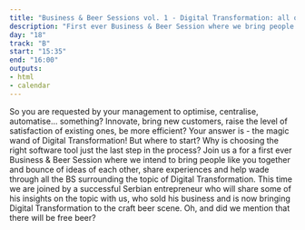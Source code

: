 ```yaml
---
title: "Business & Beer Sessions vol. 1 - Digital Transformation: all of the Business and Beer - none of the BS!"
description: "First ever Business & Beer Session where we bring people together and bounce of ideas of each other, share experiences and help wade through all the BS surrounding the topic of Digital Transformation."
day: "18"
track: "B"
start: "15:35"
end: "16:00"
outputs:
- html
- calendar
---
```


So you are requested by your management to optimise, centralise, automatise... something? Innovate, bring new customers, raise the level of satisfaction of existing ones, be more efficient? Your answer is - the magic wand of Digital Transformation! But where to start? Why is choosing the right software tool just the last step in the process? Join us a for a first ever Business & Beer Session where we intend to bring people like you together and bounce of ideas of each other, share experiences and help wade through all the BS surrounding the topic of Digital Transformation. This time we are joined by a successful Serbian entrepreneur who will share some of his insights on the topic with us, who sold his business and is now bringing Digital Transformation to the craft beer scene. Oh, and did we mention that there will be free beer?
